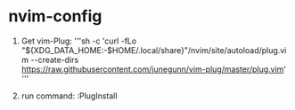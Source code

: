 # nvim-config

1. Get vim-Plug:
'''sh -c 'curl -fLo "${XDG_DATA_HOME:-$HOME/.local/share}"/nvim/site/autoload/plug.vim --create-dirs \
       https://raw.githubusercontent.com/junegunn/vim-plug/master/plug.vim' '''
       
2. run command: 
  :PlugInstall
  

